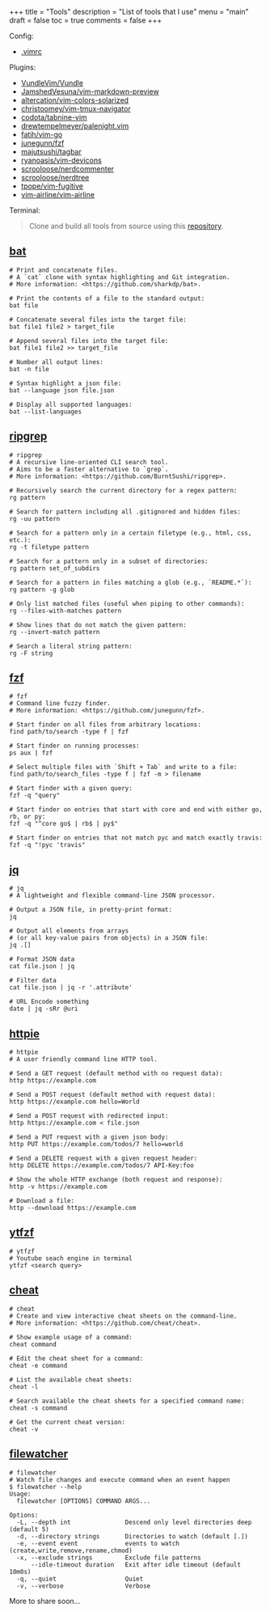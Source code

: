 +++
title = "Tools"
description = "List of tools that I use"
menu = "main"
draft = false
toc = true
comments = false
+++

Config:
- [.vimrc](https://gist.github.com/jaswdr/0de529f2b23a3409b632384d206c833d)

Plugins:
- [VundleVim/Vundle](https://github.com/VundleVim/Vundle.vim)
- [JamshedVesuna/vim-markdown-preview](https://github.com/JamshedVesuna/vim-markdown-preview)
- [altercation/vim-colors-solarized](https://github.com/altercation/vim-colors-solarized)
- [christoomey/vim-tmux-navigator](https://github.com/christoomey/vim-tmux-navigator)
- [codota/tabnine-vim](https://github.com/codota/tabnine-vim)
- [drewtempelmeyer/palenight.vim](https://github.com/drewtempelmeyer/palenight.vim)
- [fatih/vim-go](https://github.com/fatih/vim-go)
- [junegunn/fzf](https://github.com/junegunn/fzf)
- [majutsushi/tagbar](https://github.com/majutsushi/tagbar)
- [ryanoasis/vim-devicons](https://github.com/ryanoasis/vim-devicons)
- [scrooloose/nerdcommenter](https://github.com/scrooloose/nerdcommenter)
- [scrooloose/nerdtree](https://github.com/scrooloose/nerdtree)
- [tpope/vim-fugitive](https://github.com/tpope/vim-fugitive)
- [vim-airline/vim-airline](https://github.com/vim-airline/vim-airline)

Terminal:

> Clone and build all tools from source using this [repository](https://github.com/jaswdr/tools).

## [bat](https://github.com/sharkdp/bat)

```
# Print and concatenate files.
# A `cat` clone with syntax highlighting and Git integration.
# More information: <https://github.com/sharkdp/bat>.

# Print the contents of a file to the standard output:
bat file

# Concatenate several files into the target file:
bat file1 file2 > target_file

# Append several files into the target file:
bat file1 file2 >> target_file

# Number all output lines:
bat -n file

# Syntax highlight a json file:
bat --language json file.json

# Display all supported languages:
bat --list-languages
```

## [ripgrep](https://github.com/BurntSushi/ripgrep)

```
# ripgrep
# A recursive line-oriented CLI search tool.
# Aims to be a faster alternative to `grep`.
# More information: <https://github.com/BurntSushi/ripgrep>.

# Recursively search the current directory for a regex pattern:
rg pattern

# Search for pattern including all .gitignored and hidden files:
rg -uu pattern

# Search for a pattern only in a certain filetype (e.g., html, css, etc.):
rg -t filetype pattern

# Search for a pattern only in a subset of directories:
rg pattern set_of_subdirs

# Search for a pattern in files matching a glob (e.g., `README.*`):
rg pattern -g glob

# Only list matched files (useful when piping to other commands):
rg --files-with-matches pattern

# Show lines that do not match the given pattern:
rg --invert-match pattern

# Search a literal string pattern:
rg -F string
```

## [fzf](https://github.com/junegunn/fzf)

```
# fzf
# Command line fuzzy finder.
# More information: <https://github.com/junegunn/fzf>.

# Start finder on all files from arbitrary locations:
find path/to/search -type f | fzf

# Start finder on running processes:
ps aux | fzf

# Select multiple files with `Shift + Tab` and write to a file:
find path/to/search_files -type f | fzf -m > filename

# Start finder with a given query:
fzf -q "query"

# Start finder on entries that start with core and end with either go, rb, or py:
fzf -q "^core go$ | rb$ | py$"

# Start finder on entries that not match pyc and match exactly travis:
fzf -q "!pyc 'travis"
```

## [jq](https://github.com/stedolan/jq)

```
# jq
# A lightweight and flexible command-line JSON processor.

# Output a JSON file, in pretty-print format:
jq

# Output all elements from arrays
# (or all key-value pairs from objects) in a JSON file:
jq .[]

# Format JSON data
cat file.json | jq

# Filter data
cat file.json | jq -r '.attribute'

# URL Encode something
date | jq -sRr @uri
```

## [httpie](https://github.com/httpie/httpie)

```
# httpie
# A user friendly command line HTTP tool.

# Send a GET request (default method with no request data):
http https://example.com

# Send a POST request (default method with request data):
http https://example.com hello=World

# Send a POST request with redirected input:
http https://example.com < file.json

# Send a PUT request with a given json body:
http PUT https://example.com/todos/7 hello=world

# Send a DELETE request with a given request header:
http DELETE https://example.com/todos/7 API-Key:foo

# Show the whole HTTP exchange (both request and response):
http -v https://example.com

# Download a file:
http --download https://example.com
```

## [ytfzf](https://github.com/pystardust/ytfzf)

```
# ytfzf
# Youtube seach engine in terminal
ytfzf <search query>
```

## [cheat](https://cheat.sh/)

```
# cheat
# Create and view interactive cheat sheets on the command-line.
# More information: <https://github.com/cheat/cheat>.

# Show example usage of a command:
cheat command

# Edit the cheat sheet for a command:
cheat -e command

# List the available cheat sheets:
cheat -l

# Search available the cheat sheets for a specified command name:
cheat -s command

# Get the current cheat version:
cheat -v
```

## [filewatcher](https://github.com/dnephin/filewatcher)

```
# filewatcher
# Watch file changes and execute command when an event happen
$ filewatcher --help
Usage:
  filewatcher [OPTIONS] COMMAND ARGS... 

Options:
  -L, --depth int               Descend only level directories deep (default 5)
  -d, --directory strings       Directories to watch (default [.])
  -e, --event event             events to watch (create,write,remove,rename,chmod)
  -x, --exclude strings         Exclude file patterns
      --idle-timeout duration   Exit after idle timeout (default 10m0s)
  -q, --quiet                   Quiet
  -v, --verbose                 Verbose
```

More to share soon...
